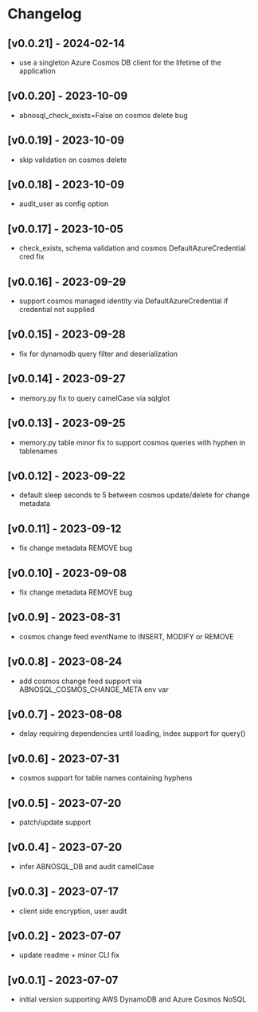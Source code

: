 Changelog
=========

## [v0.0.21] - 2024-02-14
- use a singleton Azure Cosmos DB client for the lifetime of the application

## [v0.0.20] - 2023-10-09
- abnosql_check_exists=False on cosmos delete bug

## [v0.0.19] - 2023-10-09
- skip validation on cosmos delete

## [v0.0.18] - 2023-10-09
- audit_user as config option

## [v0.0.17] - 2023-10-05
- check_exists, schema validation and cosmos DefaultAzureCredential cred fix
  
## [v0.0.16] - 2023-09-29
- support cosmos managed identity via DefaultAzureCredential if credential not supplied

## [v0.0.15] - 2023-09-28
- fix for dynamodb query filter and deserialization

## [v0.0.14] - 2023-09-27
- memory.py fix to query camelCase via sqlglot

## [v0.0.13] - 2023-09-25
- memory.py table minor fix to support cosmos queries with hyphen in tablenames
  
## [v0.0.12] - 2023-09-22
- default sleep seconds to 5 between cosmos update/delete for change metadata

## [v0.0.11] - 2023-09-12
- fix change metadata REMOVE bug
  
## [v0.0.10] - 2023-09-08
- fix change metadata REMOVE bug

## [v0.0.9] - 2023-08-31

- cosmos change feed eventName to INSERT, MODIFY or REMOVE

## [v0.0.8] - 2023-08-24

- add cosmos change feed support via ABNOSQL_COSMOS_CHANGE_META env var

## [v0.0.7] - 2023-08-08

- delay requiring dependencies until loading, index support for query()

## [v0.0.6] - 2023-07-31

- cosmos support for table names containing hyphens

## [v0.0.5] - 2023-07-20

- patch/update support

## [v0.0.4] - 2023-07-20

- infer ABNOSQL_DB and audit camelCase

## [v0.0.3] - 2023-07-17

- client side encryption, user audit

## [v0.0.2] - 2023-07-07

- update readme + minor CLI fix

## [v0.0.1] - 2023-07-07

- initial version supporting AWS DynamoDB and Azure Cosmos NoSQL
